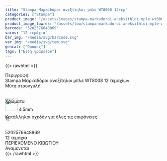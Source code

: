 ```yaml
---
title: "Stampa Μαρκαδόροι ανεξίτηλοι μπλε WT8008 12τεμ"
categories: ["Stampa"]
product_image: "/assets/images/stampa-markadoroi-aneksithloi-mple-wt8008-12tem.jpg"
product_image_lowres: "/assets/low/stampa-markadoroi-aneksithloi-mple-wt8008-12tem.jpg"
barcode: "5202576648869"
varos: "12 τεμάχια"
bar_img: "/media/svg/barcode.svg"
var_img: "/media/svg/tem.svg"
gencat: ["Όροφος"]
tags: ["Είδη γραφείου"]
---
```

{{< rawhtml >}}
<style>
    .seee span {
      width: 90px;
      height: 30px;
      border-radius: 20px;
      text-align: center;
       line-height: 30px;
    }
    .sdfcenter div {
      flex-grow: 1;
      box-sizing: border-box;
      height: 50px;
    }
    .sdfn:nth-child(1) {
      flex-basis: 300px;
    }
    .sdfn:nth-child(2) {
      flex-basis: 300px;
    }
    .sdfn:nth-child(3) {
      flex-basis: auto;
    }
     </style>

<div class="product"><div id="sistatika">Περιγραφή:</div><div class="alltext">Stampa Μαρκαδόροι ανεξίτηλοι μπλε WT8008 12 τεμαχίων</div>
<div class="sdfcenter sfwb sgg2">
    <div class="sdfn seee">
              <div style="border-radius: 4px;" class="srblue stfff sdfaic sjc sp010">Μύτη στρογγυλή</div>
              <div style="border-radius: 0 4px 4px 0;" class="sdfaic sf25 sfwb sp010"><img class="spr" style="left:-10px" width="40px" src="/media/icons/mitibig.svg" alt=""> 4.5mm</div>
            </div>
            <div class="sdfn">
              <div style="border-radius: 4px 0 0 4px;" class="s444 stfff sdfaic sjc sbr4 sbc444 sp010">Χρώματα</div>
              <div style="border-radius: 0 4px 4px 0;" class="steee seee sdfaic sjc sf25 sfwb sgg4 sp010"><span class="srblue">12</span></div>
            </div>
            <div class="sdfn"><div class="sjc sball2 sbceee sdfaic sfwb sgg10 sp010">Κατάλληλοι σχεδόν για όλες τις επιφάνειες </div></div>
         </div>
         <div class="keno"></div>

<div id="barcode"><div id="barimage1"></div><span id="bartext">5202576648869</span></div><div id="varos"><div id="temimg"></div><span id="varostext">12 τεμάχια</span></div><div id="kivotio">ΠΕΡΙΕΧΟΜΕΝΟ ΚΙΒΩΤΙΟΥ:<br>Αναμένεται</div>
<div class="pimg"></div>
</div>
{{< /rawhtml >}}


